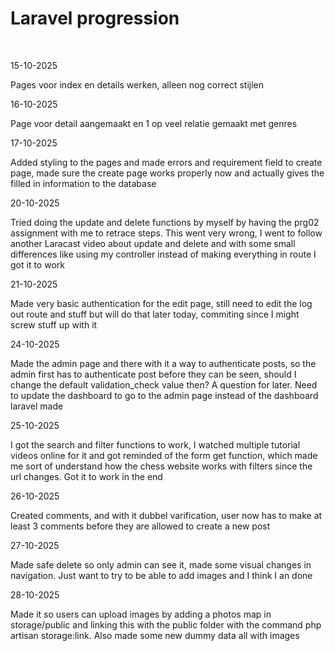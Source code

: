 <h1>Laravel progression</h1>
<br>
<p>15-10-2025</p>
<p>Pages voor index en details werken, alleen nog correct stijlen</p>

<p>16-10-2025</p>
<p>Page voor detail aangemaakt en 1 op veel relatie gemaakt met genres</p>

<p>17-10-2025</p>
<p>Added styling to the pages and made errors and requirement field to create page, 
made sure the create page works properly now and actually gives the filled in information to the database</p>

<p>20-10-2025</p>
<p> Tried doing the update and delete functions by myself by having the prg02 assignment with me to retrace steps.
This went very wrong, I went to follow another Laracast video about update and delete and with some small differences like
using my controller instead of making everything in route I got it to work</p>

<p>21-10-2025</p>
<p>Made very basic authentication for the edit page, still need to edit the log out route and stuff
but will do that later today, commiting since I might screw stuff up with it</p>

<p>24-10-2025</p>
<p>Made the admin page and there with it a way to authenticate posts, so the admin first has to authenticate post
before they can be seen, should I change the default validation_check value then? A question for later.
Need to update the dashboard to go to the admin page instead of the dashboard laravel made</p>

<p>25-10-2025</p>
<p>I got the search and filter functions to work, I watched multiple tutorial videos online for it and got reminded 
of the form get function, which made me sort of understand how the chess website works with filters since the url changes.
Got it to work in the end</p>

<p>26-10-2025</p>
<p>Created comments, and with it dubbel varification, user now has to make at least 3 comments before they are allowed
to create a new post</p>

<p>27-10-2025</p>
<p>Made safe delete so only admin can see it, made some visual changes in navigation.
Just want to try to be able to add images and I think I an done</p>

<p>28-10-2025</p>
<p>Made it so users can upload images by adding a photos map in storage/public and linking this
with the public folder with the command php artisan storage:link. Also made some new dummy data
all with images</p>
